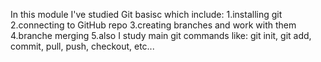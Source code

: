In this module I've studied Git basisc which include:
1.installing git
2.connecting to GitHub repo
3.creating branches and work with them
4.branche merging
5.also I study main git commands like: git init, git add, commit, pull, push, checkout, etc...
